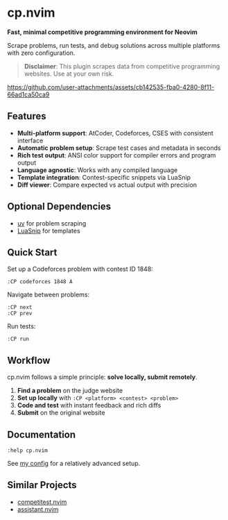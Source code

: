 # cp.nvim

**Fast, minimal competitive programming environment for Neovim**

Scrape problems, run tests, and debug solutions across multiple platforms with zero configuration.

> **Disclaimer**: This plugin scrapes data from competitive programming websites. Use at your own risk.

https://github.com/user-attachments/assets/cb142535-fba0-4280-8f11-66ad1ca50ca9

## Features

- **Multi-platform support**: AtCoder, Codeforces, CSES with consistent interface
- **Automatic problem setup**: Scrape test cases and metadata in seconds
- **Rich test output**: ANSI color support for compiler errors and program output
- **Language agnostic**: Works with any compiled language
- **Template integration**: Contest-specific snippets via LuaSnip
- **Diff viewer**: Compare expected vs actual output with precision

## Optional Dependencies

- [uv](https://docs.astral.sh/uv/) for problem scraping
- [LuaSnip](https://github.com/L3MON4D3/LuaSnip) for templates

## Quick Start

Set up a Codeforces problem with contest ID 1848:
```
:CP codeforces 1848 A
```

Navigate between problems:
```
:CP next
:CP prev
```

Run tests:
```
:CP run
```

## Workflow

cp.nvim follows a simple principle: **solve locally, submit remotely**.

1. **Find a problem** on the judge website
2. **Set up locally** with `:CP <platform> <contest> <problem>`
3. **Code and test** with instant feedback and rich diffs
4. **Submit** on the original website

## Documentation

```vim
:help cp.nvim
```

See [my config](https://github.com/barrett-ruth/dots/blob/main/nvim/lua/plugins/cp.lua) for a relatively advanced setup.

## Similar Projects

- [competitest.nvim](https://github.com/xeluxee/competitest.nvim)
- [assistant.nvim](https://github.com/A7Lavinraj/assistant.nvim)
